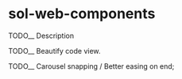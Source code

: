 # sol-web-components

TODO\_\_ Description

TODO\_\_ Beautify code view.

TODO\_\_ Carousel snapping / Better easing on end;
